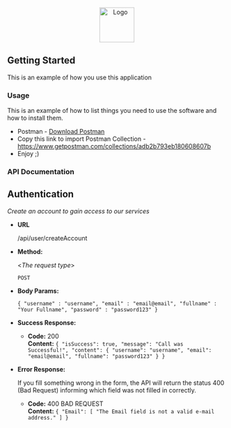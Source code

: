 <!-- PROJECT LOGO -->
<br />
<p align="center">
  <a href="https://github.com/leonfgama/JayaTech-LeonTest">
    <img src="https://jaya.tech/images/logo-white.png" alt="Logo" width="80" height="80">
  </a>

<!-- GETTING STARTED -->
## Getting Started

This is an example of how you use this application

### Usage

This is an example of how to list things you need to use the software and how to install them.
* Postman - <a href="https://www.postman.com/downloads/" target="_blank">Download Postman</a>
* Copy this link to import Postman Collection - <a href="#" target="_blank">https://www.getpostman.com/collections/adb2b793eb180608607b</a>
* Enjoy ;)

### API Documentation

**Authentication**
----
  _Create an account to gain access to our services_

* **URL**

  /api/user/createAccount

* **Method:**
  
  <_The request type_>

  `POST`
  
*  
   **Body Params:**
 
   `{
        "username" : "username",
        "email" : "email@email",
        "fullname" : "Your Fullname",
        "password" : "password123"
    }`

* **Success Response:**
  
  
  * **Code:** 200 <br />
    **Content:** `{
    "isSuccess": true,
    "message": "Call was Successful!",
    "content": {
        "username": "username",
        "email": "email@email",
        "fullname": "password123"
    }
}`
 
* **Error Response:**

  If you fill something wrong in the form, the API will return the status 400 (Bad Request) informing which field was not filled in correctly.

  * **Code:** 400 BAD REQUEST <br />
    **Content:** `{
    "Email": [
        "The Email field is not a valid e-mail address."
    ]
}`